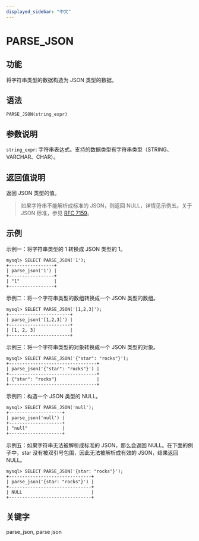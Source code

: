 ```yaml
---
displayed_sidebar: "中文"
---
```


# PARSE_JSON

## 功能

将字符串类型的数据构造为 JSON 类型的数据。

## 语法

```Plain Text
PARSE_JSON(string_expr)
```

## 参数说明

`string_expr`: 字符串表达式。支持的数据类型有字符串类型（STRING、VARCHAR、CHAR）。

## 返回值说明

返回 JSON 类型的值。

> 如果字符串不能解析成标准的 JSON，则返回 NULL，详情见示例五。关于 JSON 标准，参见 [RFC 7159](https://tools.ietf.org/html/rfc7159?spm=a2c63.p38356.0.0.14d26b9fcp7fcf#page-4)。

## 示例

示例一：将字符串类型的 1 转换成 JSON 类型的 1。

```Plain Text
mysql> SELECT PARSE_JSON('1');
+-----------------+
| parse_json('1') |
+-----------------+
| "1"             |
+-----------------+
```

示例二：将一个字符串类型的数组转换成一个 JSON 类型的数组。

```Plain Text
mysql> SELECT PARSE_JSON('[1,2,3]');
+-----------------------+
| parse_json('[1,2,3]') |
+-----------------------+
| [1, 2, 3]             |
+-----------------------+ 
```

示例三：将一个字符串类型的对象转换成一个 JSON 类型的对象。

```Plain Text
mysql> SELECT PARSE_JSON('{"star": "rocks"}');
+---------------------------------+
| parse_json('{"star": "rocks"}') |
+---------------------------------+
| {"star": "rocks"}               |
+---------------------------------+
```

示例四：构造一个 JSON 类型的 NULL。

```Plain Text
mysql> SELECT PARSE_JSON('null');
+--------------------+
| parse_json('null') |
+--------------------+
| "null"             |
+--------------------+
```

示例五：如果字符串无法被解析成标准的 JSON，那么会返回 NULL。在下面的例子中，star 没有被双引号包围，因此无法被解析成有效的 JSON，结果返回 NULL。

```Plain Text
mysql> SELECT PARSE_JSON('{star: "rocks"}');
+-------------------------------+
| parse_json('{star: "rocks"}') |
+-------------------------------+
| NULL                          |
+-------------------------------+
```

## 关键字

parse_json, parse json